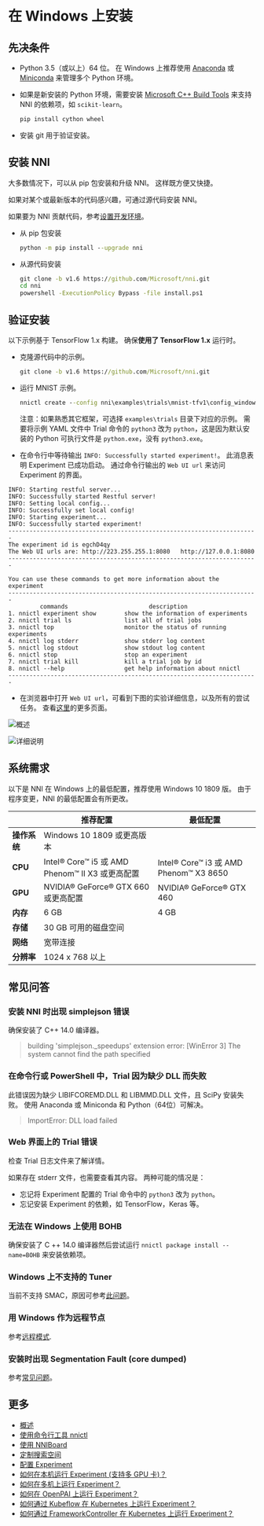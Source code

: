 # 在 Windows 上安装

## 先决条件

* Python 3.5（或以上）64 位。 在 Windows 上推荐使用 [Anaconda](https://www.anaconda.com/products/individual) 或 [Miniconda](https://docs.conda.io/en/latest/miniconda.html) 来管理多个 Python 环境。

* 如果是新安装的 Python 环境，需要安装 [Microsoft C++ Build Tools](https://visualstudio.microsoft.com/visual-cpp-build-tools/) 来支持 NNI 的依赖项，如 `scikit-learn`。

    ```bat
    pip install cython wheel
    ```

* 安装 git 用于验证安装。

## 安装 NNI

大多数情况下，可以从 pip 包安装和升级 NNI。 这样既方便又快捷。

如果对某个或最新版本的代码感兴趣，可通过源代码安装 NNI。

如果要为 NNI 贡献代码，参考[设置开发环境](SetupNniDeveloperEnvironment.md)。

* 从 pip 包安装

    ```bat
    python -m pip install --upgrade nni
    ```

* 从源代码安装

    ```bat
    git clone -b v1.6 https://github.com/Microsoft/nni.git
    cd nni
    powershell -ExecutionPolicy Bypass -file install.ps1
    ```

## 验证安装

以下示例基于 TensorFlow 1.x 构建。 确保**使用了 TensorFlow 1.x** 运行时。

* 克隆源代码中的示例。

    ```bat
    git clone -b v1.6 https://github.com/Microsoft/nni.git
    ```

* 运行 MNIST 示例。

    ```bat
    nnictl create --config nni\examples\trials\mnist-tfv1\config_windows.yml
    ```

    注意：如果熟悉其它框架，可选择 `examples\trials` 目录下对应的示例。 需要将示例 YAML 文件中 Trial 命令的 `python3` 改为 `python`，这是因为默认安装的 Python 可执行文件是 `python.exe`，没有 `python3.exe`。

* 在命令行中等待输出 `INFO: Successfully started experiment!`。 此消息表明 Experiment 已成功启动。 通过命令行输出的 `Web UI url` 来访问 Experiment 的界面。

```text
INFO: Starting restful server...
INFO: Successfully started Restful server!
INFO: Setting local config...
INFO: Successfully set local config!
INFO: Starting experiment...
INFO: Successfully started experiment!
-----------------------------------------------------------------------
The experiment id is egchD4qy
The Web UI urls are: http://223.255.255.1:8080   http://127.0.0.1:8080
-----------------------------------------------------------------------

You can use these commands to get more information about the experiment
-----------------------------------------------------------------------
         commands                       description
1. nnictl experiment show        show the information of experiments
2. nnictl trial ls               list all of trial jobs
3. nnictl top                    monitor the status of running experiments
4. nnictl log stderr             show stderr log content
5. nnictl log stdout             show stdout log content
6. nnictl stop                   stop an experiment
7. nnictl trial kill             kill a trial job by id
8. nnictl --help                 get help information about nnictl
-----------------------------------------------------------------------
```

* 在浏览器中打开 `Web UI url`，可看到下图的实验详细信息，以及所有的尝试任务。 查看[这里](../Tutorial/WebUI.md)的更多页面。

![概述](../../img/webui_overview_page.png)

![详细说明](../../img/webui_trialdetail_page.png)

## 系统需求

以下是 NNI 在 Windows 上的最低配置，推荐使用 Windows 10 1809 版。 由于程序变更，NNI 的最低配置会有所更改。

|          | 推荐配置                                      | 最低配置                                  |
| -------- | ----------------------------------------- | ------------------------------------- |
| **操作系统** | Windows 10 1809 或更高版本                     |                                       |
| **CPU**  | Intel® Core™ i5 或 AMD Phenom™ II X3 或更高配置 | Intel® Core™ i3 或 AMD Phenom™ X3 8650 |
| **GPU**  | NVIDIA® GeForce® GTX 660 或更高配置            | NVIDIA® GeForce® GTX 460              |
| **内存**   | 6 GB                                      | 4 GB                                  |
| **存储**   | 30 GB 可用的磁盘空间                             |                                       |
| **网络**   | 宽带连接                                      |                                       |
| **分辨率**  | 1024 x 768 以上                             |                                       |

## 常见问答

### 安装 NNI 时出现 simplejson 错误

确保安装了 C++ 14.0 编译器。
> building 'simplejson._speedups' extension error: [WinError 3] The system cannot find the path specified

### 在命令行或 PowerShell 中，Trial 因为缺少 DLL 而失败

此错误因为缺少 LIBIFCOREMD.DLL 和 LIBMMD.DLL 文件，且 SciPy 安装失败。 使用 Anaconda 或 Miniconda 和 Python（64位）可解决。
> ImportError: DLL load failed

### Web 界面上的 Trial 错误

检查 Trial 日志文件来了解详情。

如果存在 stderr 文件，也需要查看其内容。 两种可能的情况是：

* 忘记将 Experiment 配置的 Trial 命令中的 `python3` 改为 `python`。
* 忘记安装 Experiment 的依赖，如 TensorFlow，Keras 等。

### 无法在 Windows 上使用 BOHB

确保安装了 C ++ 14.0 编译器然后尝试运行 `nnictl package install --name=BOHB` 来安装依赖项。

### Windows 上不支持的 Tuner

当前不支持 SMAC，原因可参考[此问题](https://github.com/automl/SMAC3/issues/483)。

### 用 Windows 作为远程节点

参考[远程模式](../TrainingService/RemoteMachineMode.md).

### 安装时出现 Segmentation Fault (core dumped)

参考[常见问题](FAQ.md)。

## 更多

* [概述](../Overview.md)
* [使用命令行工具 nnictl](Nnictl.md)
* [使用 NNIBoard](WebUI.md)
* [定制搜索空间](SearchSpaceSpec.md)
* [配置 Experiment](ExperimentConfig.md)
* [如何在本机运行 Experiment (支持多 GPU 卡)？](../TrainingService/LocalMode.md)
* [如何在多机上运行 Experiment？](../TrainingService/RemoteMachineMode.md)
* [如何在 OpenPAI 上运行 Experiment？](../TrainingService/PaiMode.md)
* [如何通过 Kubeflow 在 Kubernetes 上运行 Experiment？](../TrainingService/KubeflowMode.md)
* [如何通过 FrameworkController 在 Kubernetes 上运行 Experiment？](../TrainingService/FrameworkControllerMode.md)
